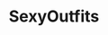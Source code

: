 ---
title: SexyOutfits
crosslinks:
- livven
- lingerie
- stocking_paradise
- Hotwife
- IrynaIvanova
- sweetfru1t
- YuzuMiko
---